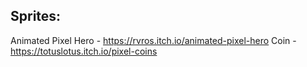 
## Sprites:
Animated Pixel Hero - https://rvros.itch.io/animated-pixel-hero
Coin - https://totuslotus.itch.io/pixel-coins